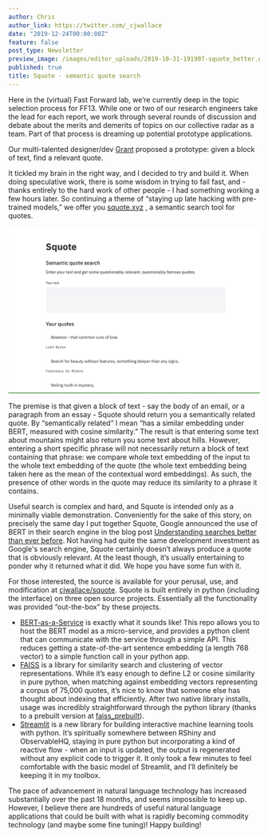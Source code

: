 ```yaml
---
author: Chris
author_link: https://twitter.com/_cjwallace
date: "2019-12-24T00:00:00Z"
feature: false
post_type: Newsletter
preview_image: /images/editor_uploads/2019-10-31-191907-squote_better.gif
published: true
title: Squote - semantic quote search
---
```


Here in the (virtual) Fast Forward lab, we’re currently deep in the topic selection process for FF13. While one or two of our research engineers take the lead for each report, we work through several rounds of discussion and debate about the merits and demerits of topics on our collective radar as a team. Part of that process is dreaming up potential prototype applications.

Our multi-talented designer/dev [Grant](https://twitter.com/grantcuster) proposed a prototype: given a block of text, find a relevant quote.

It tickled my brain in the right way, and I decided to try and build it. When doing speculative work, there is some wisdom in trying to fail fast, and - thanks entirely to the hard work of other people - I had something working a few hours later. So continuing a theme of “staying up late hacking with pre-trained models,” we offer you  [squote.xyz](http://squote.xyz/) , a semantic search tool for quotes.

![](/images/editor_uploads/2019-10-31-191907-squote_better.gif)

The premise is that given a block of text - say the body of an email, or a paragraph from an essay - Squote should return you a semantically related quote. By “semantically related” I mean “has a similar embedding under BERT, measured with cosine similarity.”  The result is that entering some text about mountains might also return you some text about hills. However, entering a short specific phrase will not necessarily return a block of text containing that phrase: we compare whole text embedding of the input to the whole text embedding of the quote (the whole text embedding being taken here as the mean of the contextual word embeddings). As such, the presence of other words in the quote may reduce its similarity to a phrase it contains.

Useful search is complex and hard, and Squote is intended only as a minimally viable demonstration. Conveniently for the sake of this story, on precisely the same day I put together Squote, Google announced the use of BERT in their search engine in the blog post [Understanding searches better than ever before](https://www.blog.google/products/search/search-language-understanding-bert). Not having had quite the same development investment as Google's search engine, Squote certainly doesn’t always produce a quote that is obviously relevant. At the least though, it’s usually entertaining to ponder why it returned what it did. We hope you have some fun with it.

For those interested, the source is available for your perusal, use, and modification at [cjwallace/squote](https://github.com/cjwallace/squote). Squote is built entirely in python (including the interface) on three open source projects. Essentially all the functionality was provided “out-the-box” by these projects.

* [BERT-as-a-Service](https://github.com/hanxiao/bert-as-service) is exactly what it sounds like! This repo allows you to host the BERT model as a micro-service, and provides a python client that can communicate with the service through a simple API. This reduces getting a state-of-the-art sentence embedding (a length 768 vector) to a simple function call in your python app.
* [FAISS](https://github.com/facebookresearch/faiss) is a library for similarity search and clustering of vector representations. While it’s easy enough to define L2 or cosine similarity in pure python, when matching against embedding vectors representing a corpus of 75,000 quotes, it’s nice to know that someone else has thought about indexing that efficiently. After two native library installs, usage was incredibly straightforward through the python library (thanks to a prebuilt version at [faiss_prebuilt](https://github.com/onfido/faiss_prebuilt)).
* [Streamlit](https://streamlit.io/) is a new library for building interactive machine learning tools with python. It’s spiritually somewhere between RShiny and ObservableHQ, staying in pure python but incorporating a kind of reactive flow - when an input is updated, the output is regenerated without any explicit code to trigger it. It only took a few minutes to feel comfortable with the basic model of Streamlit, and I’ll definitely be keeping it in my toolbox.

The pace of advancement in natural language technology has increased substantially over the past 18 months, and seems impossible to keep up. However, I believe there are hundreds of useful natural language applications that could be built with what is rapidly becoming commodity technology (and maybe some fine tuning)! Happy building!